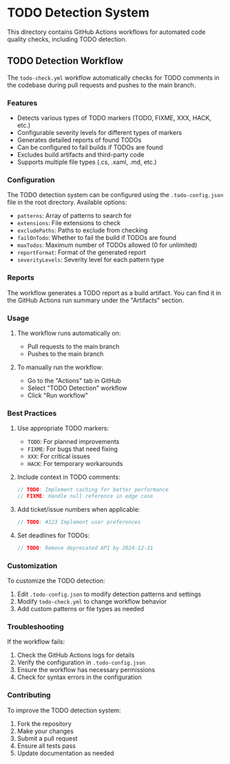 # TODO Detection System

This directory contains GitHub Actions workflows for automated code quality checks, including TODO detection.

## TODO Detection Workflow

The `todo-check.yml` workflow automatically checks for TODO comments in the codebase during pull requests and pushes to the main branch.

### Features

- Detects various types of TODO markers (TODO, FIXME, XXX, HACK, etc.)
- Configurable severity levels for different types of markers
- Generates detailed reports of found TODOs
- Can be configured to fail builds if TODOs are found
- Excludes build artifacts and third-party code
- Supports multiple file types (.cs, .xaml, .md, etc.)

### Configuration

The TODO detection system can be configured using the `.todo-config.json` file in the root directory. Available options:

- `patterns`: Array of patterns to search for
- `extensions`: File extensions to check
- `excludePaths`: Paths to exclude from checking
- `failOnTodo`: Whether to fail the build if TODOs are found
- `maxTodos`: Maximum number of TODOs allowed (0 for unlimited)
- `reportFormat`: Format of the generated report
- `severityLevels`: Severity level for each pattern type

### Reports

The workflow generates a TODO report as a build artifact. You can find it in the GitHub Actions run summary under the "Artifacts" section.

### Usage

1. The workflow runs automatically on:
   - Pull requests to the main branch
   - Pushes to the main branch

2. To manually run the workflow:
   - Go to the "Actions" tab in GitHub
   - Select "TODO Detection" workflow
   - Click "Run workflow"

### Best Practices

1. Use appropriate TODO markers:
   - `TODO`: For planned improvements
   - `FIXME`: For bugs that need fixing
   - `XXX`: For critical issues
   - `HACK`: For temporary workarounds

2. Include context in TODO comments:
   ```csharp
   // TODO: Implement caching for better performance
   // FIXME: Handle null reference in edge case
   ```

3. Add ticket/issue numbers when applicable:
   ```csharp
   // TODO: #123 Implement user preferences
   ```

4. Set deadlines for TODOs:
   ```csharp
   // TODO: Remove deprecated API by 2024-12-31
   ```

### Customization

To customize the TODO detection:

1. Edit `.todo-config.json` to modify detection patterns and settings
2. Modify `todo-check.yml` to change workflow behavior
3. Add custom patterns or file types as needed

### Troubleshooting

If the workflow fails:

1. Check the GitHub Actions logs for details
2. Verify the configuration in `.todo-config.json`
3. Ensure the workflow has necessary permissions
4. Check for syntax errors in the configuration

### Contributing

To improve the TODO detection system:

1. Fork the repository
2. Make your changes
3. Submit a pull request
4. Ensure all tests pass
5. Update documentation as needed 